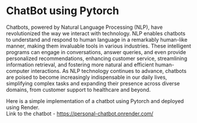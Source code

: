 # ChatBot using Pytorch
Chatbots, powered by Natural Language Processing (NLP), have revolutionized the way we interact with technology. 
NLP enables chatbots to understand and respond to human language in a remarkably human-like manner, making them invaluable tools in various industries. 
These intelligent programs can engage in conversations, answer queries, and even provide personalized recommendations, enhancing customer service, streamlining information retrieval, 
and fostering more natural and efficient human-computer interactions. As NLP technology continues to advance, chatbots are poised to become increasingly indispensable in our daily lives,
simplifying complex tasks and expanding their presence across diverse domains, from customer support to healthcare and beyond.

Here is a simple implementation of a chatbot using Pytorch and deployed using Render. 
<br>
Link to the chatbot - https://personal-chatbot.onrender.com/
